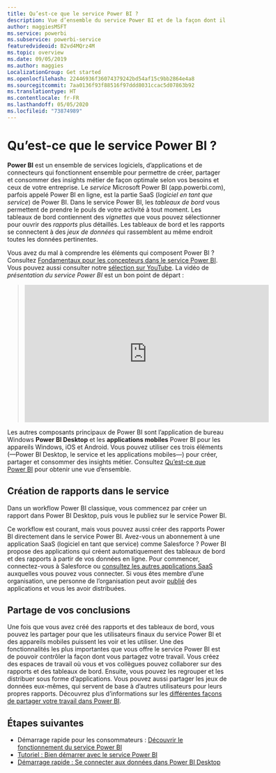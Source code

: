 ```yaml
---
title: Qu’est-ce que le service Power BI ?
description: Vue d’ensemble du service Power BI et de la façon dont il s’intègre aux autres parties de Power BI.
author: maggiesMSFT
ms.service: powerbi
ms.subservice: powerbi-service
featuredvideoid: B2vd4MQrz4M
ms.topic: overview
ms.date: 09/05/2019
ms.author: maggies
LocalizationGroup: Get started
ms.openlocfilehash: 22446936f36074379242bd54af15c9bb2864e4a8
ms.sourcegitcommit: 7aa0136f93f88516f97ddd8031ccac5d07863b92
ms.translationtype: HT
ms.contentlocale: fr-FR
ms.lasthandoff: 05/05/2020
ms.locfileid: "73874989"
---
```

# <a name="what-is-the-power-bi-service"></a>Qu’est-ce que le service Power BI ?
**Power BI** est un ensemble de services logiciels, d’applications et de connecteurs qui fonctionnent ensemble pour permettre de créer, partager et consommer des insights métier de façon optimale selon vos besoins et ceux de votre entreprise. Le *service* Microsoft Power BI (app.powerbi.com), parfois appelé Power BI en ligne, est la partie SaaS (*logiciel en tant que service*) de Power BI. Dans le service Power BI, les *tableaux de bord* vous permettent de prendre le pouls de votre activité à tout moment. Les tableaux de bord contiennent des *vignettes* que vous pouvez sélectionner pour ouvrir des *rapports* plus détaillés. Les tableaux de bord et les rapports se connectent à des *jeux de données* qui rassemblent au même endroit toutes les données pertinentes. 

Vous avez du mal à comprendre les éléments qui composent Power BI ? Consultez [Fondamentaux pour les concepteurs dans le service Power BI](service-basic-concepts.md). Vous pouvez aussi consulter notre [sélection sur YouTube](https://www.youtube.com/playlist?list=PL1N57mwBHtN0JFoKSR0n-tBkUJHeMP2cP). La vidéo de *présentation du service Power BI* est un bon point de départ :

> 
> <iframe width="560" height="315" src="https://www.youtube.com/embed/B2vd4MQrz4M" frameborder="0" allowfullscreen></iframe>
> 

Les autres composants principaux de Power BI sont l’application de bureau Windows **Power BI Desktop** et les **applications mobiles** Power BI pour les appareils Windows, iOS et Android. Vous pouvez utiliser ces trois éléments (&mdash;Power BI Desktop, le service et les applications mobiles&mdash;) pour créer, partager et consommer des insights métier. Consultez [Qu’est-ce que Power BI](fundamentals/power-bi-overview.md) pour obtenir une vue d’ensemble.

## <a name="creating-reports-in-the-service"></a>Création de rapports dans le service
Dans un workflow Power BI classique, vous commencez par créer un rapport dans Power BI Desktop, puis vous le publiez sur le service Power BI.  

Ce workflow est courant, mais vous pouvez aussi créer des rapports Power BI directement dans le service Power BI. Avez-vous un abonnement à une application SaaS (logiciel en tant que service) comme Salesforce ? Power BI propose des applications qui créent automatiquement des tableaux de bord et des rapports à partir de vos données en ligne. Pour commencer, connectez-vous à Salesforce ou [consultez les autres applications SaaS](service-get-data.md) auxquelles vous pouvez vous connecter. Si vous êtes membre d’une organisation, une personne de l’organisation peut avoir [publié](service-create-distribute-apps.md) des applications et vous les avoir distribuées.

## <a name="sharing-your-findings"></a>Partage de vos conclusions 

Une fois que vous avez créé des rapports et des tableaux de bord, vous pouvez les partager pour que les utilisateurs finaux du service Power BI et des appareils mobiles puissent les voir et les utiliser. Une des fonctionnalités les plus importantes que vous offre le service Power BI est de pouvoir contrôler la façon dont vous partagez votre travail. Vous créez des espaces de travail où vous et vos collègues pouvez collaborer sur des rapports et des tableaux de bord. Ensuite, vous pouvez les regrouper et les distribuer sous forme d’applications. Vous pouvez aussi partager les jeux de données eux-mêmes, qui servent de base à d’autres utilisateurs pour leurs propres rapports. Découvrez plus d’informations sur les [différentes façons de partager votre travail dans Power BI](service-how-to-collaborate-distribute-dashboards-reports.md).

## <a name="next-steps"></a>Étapes suivantes
- Démarrage rapide pour les consommateurs : [Découvrir le fonctionnement du service Power BI](consumer/end-user-experience.md)   
- [Tutoriel : Bien démarrer avec le service Power BI](service-get-started.md)
- [Démarrage rapide : Se connecter aux données dans Power BI Desktop](desktop-quickstart-connect-to-data.md)
